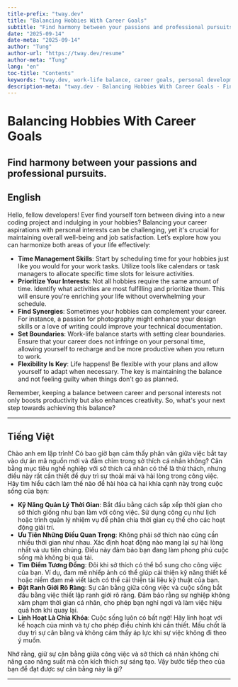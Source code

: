 ```yaml
---
title-prefix: "tway.dev"
title: "Balancing Hobbies With Career Goals"
subtitle: "Find harmony between your passions and professional pursuits."
date: "2025-09-14"
date-meta: "2025-09-14"
author: "Tung"
author-url: "https://tway.dev/resume"
author-meta: "Tung"
lang: "en"
toc-title: "Contents"
keywords: "tway.dev, work-life balance, career goals, personal development, hobbies"
description-meta: "tway.dev - Balancing Hobbies With Career Goals - Find harmony between your passions and professional pursuits."
---
```


# Balancing Hobbies With Career Goals
## Find harmony between your passions and professional pursuits.

## English
Hello, fellow developers! Ever find yourself torn between diving into a new coding project and indulging in your hobbies? Balancing your career aspirations with personal interests can be challenging, yet it's crucial for maintaining overall well-being and job satisfaction. Let’s explore how you can harmonize both areas of your life effectively:

- **Time Management Skills**: Start by scheduling time for your hobbies just like you would for your work tasks. Utilize tools like calendars or task managers to allocate specific time slots for leisure activities.
- **Prioritize Your Interests**: Not all hobbies require the same amount of time. Identify what activities are most fulfilling and prioritize them. This will ensure you're enriching your life without overwhelming your schedule.
- **Find Synergies**: Sometimes your hobbies can complement your career. For instance, a passion for photography might enhance your design skills or a love of writing could improve your technical documentation.
- **Set Boundaries**: Work-life balance starts with setting clear boundaries. Ensure that your career does not infringe on your personal time, allowing yourself to recharge and be more productive when you return to work.
- **Flexibility Is Key**: Life happens! Be flexible with your plans and allow yourself to adapt when necessary. The key is maintaining the balance and not feeling guilty when things don’t go as planned.

Remember, keeping a balance between career and personal interests not only boosts productivity but also enhances creativity. So, what's your next step towards achieving this balance?

---

## Tiếng Việt
Chào anh em lập trình! Có bao giờ bạn cảm thấy phân vân giữa việc bắt tay vào dự án mã nguồn mới và đắm chìm trong sở thích cá nhân không? Cân bằng mục tiêu nghề nghiệp với sở thích cá nhân có thể là thử thách, nhưng điều này rất cần thiết để duy trì sự thoải mái và hài lòng trong công việc. Hãy tìm hiểu cách làm thế nào để hài hòa cả hai khía cạnh này trong cuộc sống của bạn:

- **Kỹ Năng Quản Lý Thời Gian**: Bắt đầu bằng cách sắp xếp thời gian cho sở thích giống như bạn làm với công việc. Sử dụng công cụ như lịch hoặc trình quản lý nhiệm vụ để phân chia thời gian cụ thể cho các hoạt động giải trí.
- **Ưu Tiên Những Điều Quan Trọng**: Không phải sở thích nào cũng cần nhiều thời gian như nhau. Xác định hoạt động nào mang lại sự hài lòng nhất và ưu tiên chúng. Điều này đảm bảo bạn đang làm phong phú cuộc sống mà không bị quá tải.
- **Tìm Điểm Tương Đồng**: Đôi khi sở thích có thể bổ sung cho công việc của bạn. Ví dụ, đam mê nhiếp ảnh có thể giúp cải thiện kỹ năng thiết kế hoặc niềm đam mê viết lách có thể cải thiện tài liệu kỹ thuật của bạn.
- **Đặt Ranh Giới Rõ Ràng**: Sự cân bằng giữa công việc và cuộc sống bắt đầu bằng việc thiết lập ranh giới rõ ràng. Đảm bảo rằng sự nghiệp không xâm phạm thời gian cá nhân, cho phép bạn nghỉ ngơi và làm việc hiệu quả hơn khi quay lại.
- **Linh Hoạt Là Chìa Khóa**: Cuộc sống luôn có bất ngờ! Hãy linh hoạt với kế hoạch của mình và tự cho phép điều chỉnh khi cần thiết. Mấu chốt là duy trì sự cân bằng và không cảm thấy áp lực khi sự việc không đi theo ý muốn.

Nhớ rằng, giữ sự cân bằng giữa công việc và sở thích cá nhân không chỉ nâng cao năng suất mà còn kích thích sự sáng tạo. Vậy bước tiếp theo của bạn để đạt được sự cân bằng này là gì?

---